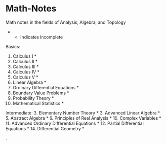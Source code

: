 # Math-Notes

 Math notes in the fields of Analysis, Algebra, and Topology 

* - Indicates Incomplete


Basics:
1. Calculus I *
2. Calculus II *
3. Calculus III *
4. Calculus IV *
5. Calculus V *
6. Linear Algebra  *
7. Ordinary Differential Equations  *
8. Boundary Value Problems  *
9. Probability Theory *
2. Mathematical Statistics *

Intermediate:
3. Elementary Number Theory *
3. Advanced Linear Algebra *
5. Abstract Algebra *
6. Principles of Real Analysis *
10. Complex Variables * 
11. Advanced Ordinary Differential Equations *
12. Partial Differential Equations  *
14. Differential Geometry *
















   











       

    
  .   













